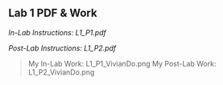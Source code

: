 ## Lab 1 PDF & Work

*In-Lab Instructions: L1_P1.pdf*

*Post-Lab Instructions: L1_P2.pdf*

>My In-Lab Work: L1_P1_VivianDo.png
>My Post-Lab Work: L1_P2_VivianDo.png
